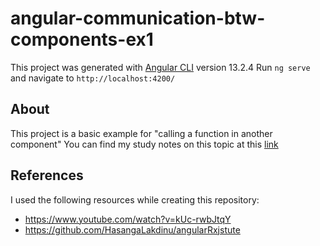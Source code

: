 # angular-communication-btw-components-ex1
This project was generated with [Angular CLI](https://github.com/angular/angular-cli) version 13.2.4
Run `ng serve` and navigate to `http://localhost:4200/`
## About
This project is a basic example for "calling a function in another component"
You can find my study notes on this topic at this [link](https://github.com/serdarfirlayis/Angular-Study-Notes/tree/main/Communication%20Between%20Components)
## References
I used the following resources while creating this repository:
- https://www.youtube.com/watch?v=kUc-rwbJtqY
- https://github.com/HasangaLakdinu/angularRxjstute

